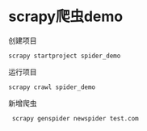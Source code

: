 # scrapy爬虫demo


创建项目
```
scrapy startproject spider_demo
```

运行项目
```
scrapy crawl spider_demo
```

新增爬虫
```
 scrapy genspider newspider test.com   
```

